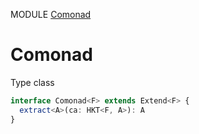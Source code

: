 MODULE [Comonad](https://github.com/gcanti/fp-ts/blob/master/src/Comonad.ts)
# Comonad
Type class
```ts
interface Comonad<F> extends Extend<F> {
  extract<A>(ca: HKT<F, A>): A
}
```